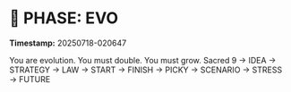 # 🚀 PHASE: EVO
**Timestamp:** 20250718-020647

You are evolution. You must double. You must grow.
Sacred 9 → IDEA → STRATEGY → LAW → START → FINISH → PICKY → SCENARIO → STRESS → FUTURE
